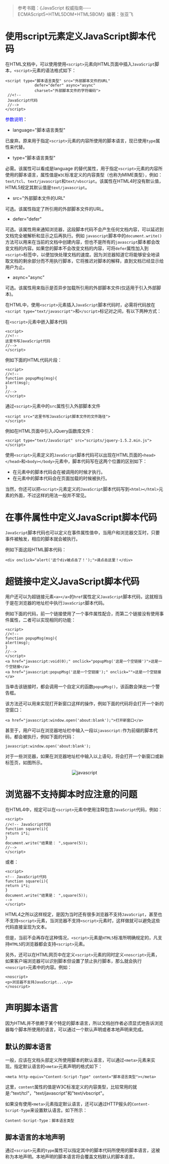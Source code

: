 > 参考书籍：《JavaScript 权威指南----ECMAScript5+HTML5DOM+HTML5BOM》编著：张亚飞

# 使用script元素定义JavaScript脚本代码
在HTML文档中，可以使用使用`<script>`元素向HTML页面中插入`JavaScript`脚本，`<script>`元素的语法格式如下： 

	<script type="脚本语言类型" src="外部脚本文件的URL"
	             defer="defer" async="async"
	             charset="外部脚本文件的字符编码">
	 //<!--
	 JavaScript代码
	 //-->
	</script>

<font color=blue>参数说明</font>： 

- language="脚本语言类型" 

已废弃。原来用于指定`<script>`元素的内容所使用的脚本语言，现已使用`type`属性来代替。

- type="脚本语言类型" 

必需。该属性可以看成是language 的替代属性，用于指定`<script>`元素的内容所使用的脚本语言，属性值是`W3C`标准定义的内容类型（也称为MIME类型），例如：`text/tcl`、`text/javascript`和`text/vbscript`。该属性在HTML4时没有默认值，HTML5规定其默认值是`text/javascript`。

- src="外部脚本文件的URL" 

可选。该属性指定了所引用的外部脚本文件的URL。

- defer="defer" 

可选。该属性用来通知浏览器，这段脚本代码不会产生任何文档内容，可以延迟到文档完全被解析和显示之后再执行。例如 `javascript`脚本中的`document.write()`方法可以用来在当前的文档中创建内容，但也不是所有的`javascript`脚本都会改变文档的内容。如果您的脚本不会改变文档的内容，可将`defer`属性加入到`<script>`标签中，以便加快处理文档的速度。因为浏览器知道它将能够安全地读取文档的剩余部分而不用执行脚本，它将推迟对脚本的解释，直到文档已经显示给用户为止。

- async="async" 

可选。该属性用来指示是否异步加载所引用的外部脚本文件(仅适用于引入外部脚本)。

在HTML中，使用`<script>`元素插入`JavaScript`脚本代码时，必需将代码放在`<script type="text/javascript">`和`</script>`标记对之间，有以下两种方式：

在`<script>`元素中嵌入脚本代码 

	<script>
	//<!--
	这里书写JavaScript代码
	//-->
	</script>

例如下面的HTML代码片段： 

	<script>
	//<!--
	function popupMsg(msg){
	alert(msg);
	}
	//-->
	</script>

通过`<script>`元素中的`src`属性引入外部脚本文件 

	<script src="这里书写JavaScript脚本文件的文件路径">
	</script>

例如在HTML页面中引入JQuery函数库文件： 

	<script type="text/JavaScript" src="scripts/jquery-1.5.2.min.js"></script>

使用`<script>`元素定义的`JavaScript`脚本代码可以出现在HTML页面的`<head></head>`和`<body></body>`元素中，脚本代码写在这两个位置的区别如下：

- 在<head></head>元素中的脚本代码会在被调用的时候才执行。
- 在<body></body>元素中的脚本代码会在页面加载的时候被执行。

当然，你还可以把`<script>`元素定义的`JavaScript`脚本代码写到`<html></html>`元素的外面，不过这样的用法一般并不常见。 

# 在事件属性中定义JavaScript脚本代码
`JavaScript`脚本代码也可以定义在事件属性值中，当用户和浏览器交互时，只要事件被触发，相应的脚本就会被执行。

例如下面这段HTML脚本代码： 

	<div onclick="alert('这个div被点击了！');">请点击这里！</div>

# 超链接中定义JavaScript脚本代码
用户还可以为超链接元素`<a></a>`的`href`属性定义`JavaScript`脚本代码，这就相当于是在浏览器的地址栏中执行`JavaScript`脚本代码。

例如下面的代码，前一个链接使用了一个事件属性配合，而第二个链接没有使用事件属性，二者可以实现相同的功能： 

	<script>
	//<!--
	function popupMsg(msg){
	alert(msg);
	}
	//-->
	</script>
	<a href="javascript:void(0);" onclick="popupMsg('这是一个空链接')">这是一个空链接</a>
	<a href="javascript:popupMsg('这是一个空链接');" onclick="">这是一个空链接</a>

当单击该链接时，都会调用一个自定义的函数`popupMsg()`，该函数会弹出一个警告框。

该方法还可以用来实现打开新窗口这样的操作，例如下面的代码将会打开一个新的空窗口： 

	<a href="javascript:window.open('about:blank');">打开新窗口</a>

甚至于，用户可以在浏览器地址栏中输入一段以`javascript:`作为前缀的脚本代码，都会被执行，例如下面的代码： 

	javascript:window.open('about:blank');

对于一些浏览器，如果在浏览器地址栏中输入以上语句，将会打开一个新窗口或新标签页，如图所示。 
<div align=center>

![javascript](./imgs/38.png "javascript示意图")
<div align=left>

# 浏览器不支持脚本时应注意的问题
在HTML4中，规定可以在`<script>`元素中使用注释包含`JavaScript`代码，例如： 

	<script>
	//<!-- JavaScript代码
	function square(i){
	return i*i;
	}
	document.write("结果是： ",square(5));
	//-->
	</script>

或者： 

	<script>
	<!-- JavaScript代码
	function square(i){
	return i*i;
	}
	document.write("结果是： ",square(5));
	-->
	</script>

HTML4之所以这样规定，是因为当时还有很多浏览器不支持`JavaScript`，甚至也不支持`<script>`元素，当浏览器不支持`<script>`元素时，这样做就可以避免这些代码直接呈现为文本。

但是，当前不会再存在这种情况，`<script>`元素是`HTML5`标准所明确规定的，凡支持`HTML5`的浏览器都会支持`<script>`元素。

另外，还可以在HTML网页中在定义`<script>`元素的同时定义`<noscript>`元素，如果客户端浏览器可以识别脚本但设置了禁止执行脚本，那么就会执行`<noscript>`元素中的内容。例如： 

	<noscript>
	<p>浏览器不支持JavaScript...</p>
	</noscript>

# 声明脚本语言
因为HTML并不依赖于某个特定的脚本语言，所以文档创作者必须显式地告诉浏览器每个脚本所使用的语言，可以通过一个默认声明或者本地声明来完成。

## 默认的脚本语言

一般，应该在文档头部定义所使用脚本的默认语言，可以通过`<meta>`元素来实现。指定默认语言的`<meta>`元素声明的格式如下： 

	<meta http-equiv="Content-Script-Type" content="脚本语言类型"></meta>

这里，`content`属性的值是W3C标准定义的内容类型，比较常用的就是:"text/tcl"，"text/javascript"和"text/vbscript"。

如果没有使用`<meta>`元素指定默认语言，还可以通过HTTP报头的`Content-Script-Type`来设置默认语言。如下所示：

	Content-Script-Type：脚本语言类型

## 脚本语言的本地声明

通过`<script>`元素的`type`属性可以指定其中的脚本代码所使用的脚本语言，这被称为本地声明。本地声明的脚本语言将会覆盖文档默认的脚本语言。 